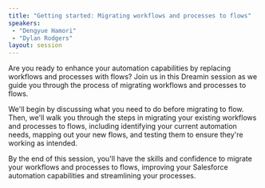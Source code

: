 ```yaml
---
title: "Getting started: Migrating workflows and processes to flows"
speakers:
 - "Dengyue Hamori"
 - "Dylan Rodgers"
layout: session
---
```


Are you ready to enhance your automation capabilities by replacing workflows and processes with flows? Join us in this Dreamin session as we guide you through the process of migrating workflows and processes to flows.

We'll begin by discussing what you need to do before migrating to flow. Then, we'll walk you through the steps in migrating your existing workflows and processes to flows, including identifying your current automation needs, mapping out your new flows, and testing them to ensure they're working as intended.

By the end of this session, you'll have the skills and confidence to migrate your workflows and processes to flows, improving your Salesforce automation capabilities and streamlining your processes.
